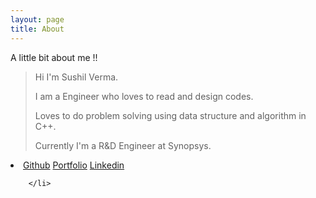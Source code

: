 ```yaml
---
layout: page
title: About
---
```


A little bit about me !!
> Hi I'm Sushil Verma. 
> 
> I am a Engineer who loves to read and design codes.
> 
> Loves to do problem solving using data structure and algorithm in C++. 
> 
> Currently I'm a R&D Engineer at Synopsys.



<section>
        <li>
          <a href="https://github.com/shushill">Github</a>
          <a href="https://shushill.github.io/">Portfolio</a> 
          <a href="https://www.linkedin.com/in/shushill">Linkedin</a>
       
        </li>
</section>
